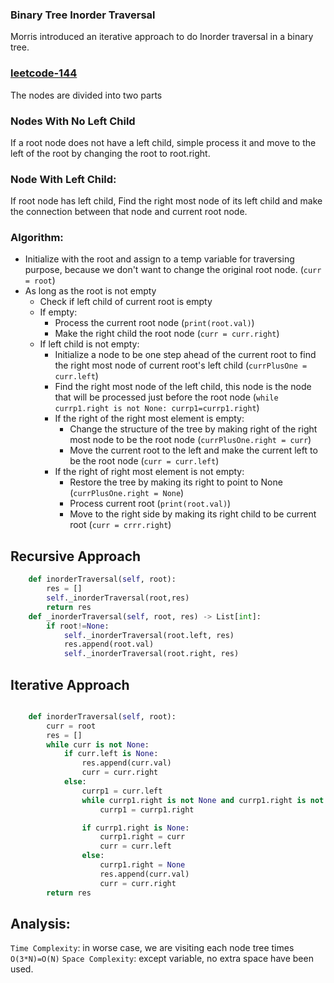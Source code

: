 ### Binary Tree Inorder Traversal

Morris introduced an iterative approach to do Inorder traversal in a binary tree.

<h3><a href="https://leetcode.com/problems/binary-tree-inorder-traversal/">leetcode-144</a></h3>

The nodes are divided into two parts

### Nodes With No Left Child

If a root node does not have a left child, simple process it and move to the left of the root by changing the root to root.right.

### Node With Left Child:

If root node has left child, Find the right most node of its left child and make the connection between that node and current root node.

### Algorithm:

- Initialize with the root and assign to a temp variable for traversing purpose, because we don't want to change the original root node. (`curr = root`)
- As long as the root is not empty
  - Check if left child of current root is empty
  - If empty:
    - Process the current root node (`print(root.val)`)
    - Make the right child the root node (`curr = curr.right`)
  - If left child is not empty:
    - Initialize a node to be one step ahead of the current root to find the right most node of current root's left child (`currPlusOne = curr.left`)
    - Find the right most node of the left child, this node is the node that will be processed just before the root node (`while currp1.right is not None: currp1=currp1.right`)
    - If the right of the right most element is empty:
      - Change the structure of the tree by making right of the right most node to be the root node (`currPlusOne.right = curr`)
      - Move the current root to the left and make the current left to be the root node (`curr = curr.left`)
    - If the right of right most element is not empty:
      - Restore the tree by making its right to point to None (`currPlusOne.right = None`)
      - Process current root (`print(root.val)`)
      - Move to the right side by making its right child to be current root (`curr = crrr.right`)

## Recursive Approach

```py
    def inorderTraversal(self, root):
        res = []
        self._inorderTraversal(root,res)
        return res
    def _inorderTraversal(self, root, res) -> List[int]:
        if root!=None:
            self._inorderTraversal(root.left, res)
            res.append(root.val)
            self._inorderTraversal(root.right, res)
```

## Iterative Approach

```py

    def inorderTraversal(self, root):
        curr = root
        res = []
        while curr is not None:
            if curr.left is None:
                res.append(curr.val)
                curr = curr.right
            else:
                currp1 = curr.left
                while currp1.right is not None and currp1.right is not curr:
                    currp1 = currp1.right

                if currp1.right is None:
                    currp1.right = curr
                    curr = curr.left
                else:
                    currp1.right = None
                    res.append(curr.val)
                    curr = curr.right
        return res
```

## Analysis:

`Time Complexity`: in worse case, we are visiting each node tree times `O(3*N)=O(N)`
`Space Complexity`: except variable, no extra space have been used.

